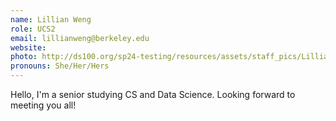 ```yaml
---
name: Lillian Weng
role: UCS2
email: lillianweng@berkeley.edu
website:
photo: http://ds100.org/sp24-testing/resources/assets/staff_pics/Lillian_Weng.png
pronouns: She/Her/Hers
---
```


Hello, I'm a senior studying CS and Data Science. Looking forward to meeting you all!
